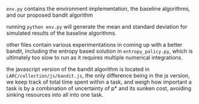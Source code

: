 `env.py` contains the environment implementation, the baseline algorithms, and our proposed bandit algorithm

running `python env.py` will generate the mean and standard deviation for simulated results of the baseline algorithms.

other files contain various experimentations in coming up with a better bandit, including the entropy based solution in `entropy_policy.py`, which is ultimately too slow to run as it requires multiple numerical integrations.

the javascript version of the bandit algorithm is located in `LARC/collection/js/bandit.js`, the only difference being in the js version, we keep track of total time spent within a task, and weigh how important a task is by a combination of uncertainty of p* and its sunken cost, avoiding sinking resources into all into one task.
